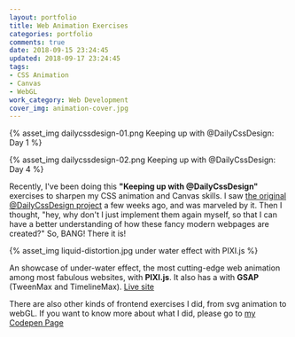```yaml
---
layout: portfolio
title: Web Animation Exercises
categories: portfolio
comments: true
date: 2018-09-15 23:24:45
updated: 2018-09-17 23:24:45
tags:
- CSS Animation
- Canvas
- WebGL
work_category: Web Development
cover_img: animation-cover.jpg
---
```


{% asset_img dailycssdesign-01.png Keeping up with @DailyCssDesign: Day 1 %}

{% asset_img dailycssdesign-02.png Keeping up with @DailyCssDesign: Day 4 %}

Recently, I've been doing this **"Keeping up with @DailyCssDesign"** exercises to sharpen my CSS animation and Canvas skills. I saw [the original @DailyCssDesign project](https://dailycssdesign.com/) a few weeks ago, and was marveled by it. Then I thought, "hey, why don't I just implement them again myself, so that I can have a better understanding of how these fancy modern webpages are created?" So, BANG! There it is!

{% asset_img liquid-distortion.jpg under water effect with PIXI.js %}

An showcase of under-water effect, the most cutting-edge web animation among most fabulous websites, with **PIXI.js**. It also has a with **GSAP** (TweenMax and TimelineMax). [Live site](http://andiechu.com/showcases/liquid-distortion-effect-with-pixi-js/)

There are also other kinds of frontend exercises I did, from svg animation to webGL. If you want to know more about what I did, please go to [my Codepen Page](https://codepen.io/cad0420)